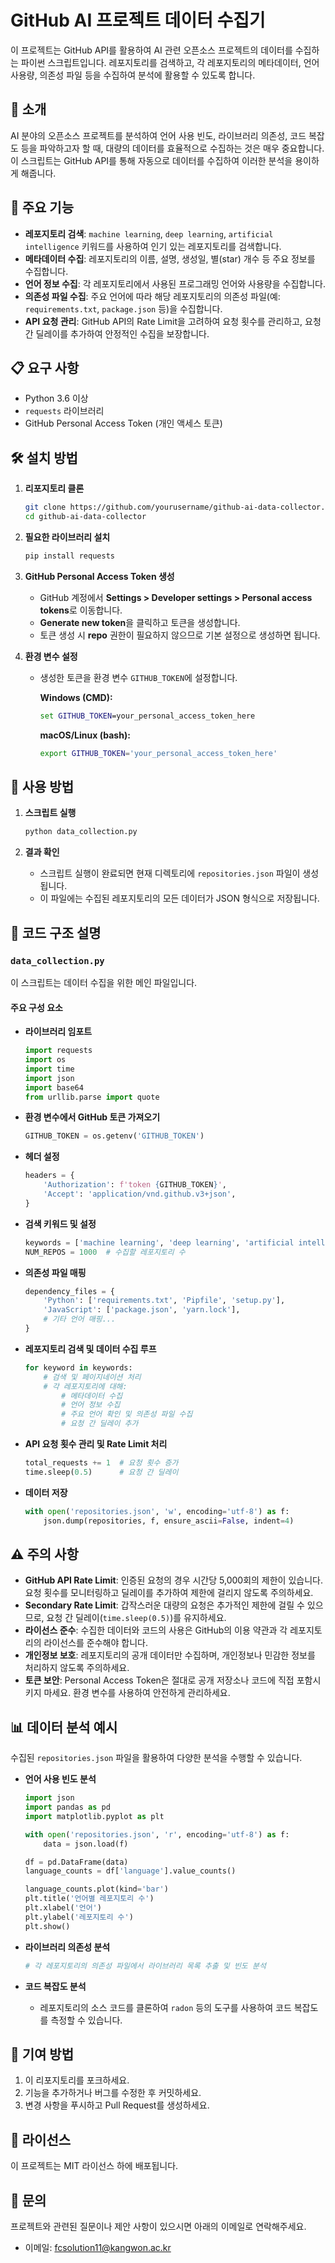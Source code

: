 # GitHub AI 프로젝트 데이터 수집기

이 프로젝트는 GitHub API를 활용하여 AI 관련 오픈소스 프로젝트의 데이터를 수집하는 파이썬 스크립트입니다. 레포지토리를 검색하고, 각 레포지토리의 메타데이터, 언어 사용량, 의존성 파일 등을 수집하여 분석에 활용할 수 있도록 합니다.

## 📝 소개

AI 분야의 오픈소스 프로젝트를 분석하여 언어 사용 빈도, 라이브러리 의존성, 코드 복잡도 등을 파악하고자 할 때, 대량의 데이터를 효율적으로 수집하는 것은 매우 중요합니다. 이 스크립트는 GitHub API를 통해 자동으로 데이터를 수집하여 이러한 분석을 용이하게 해줍니다.

## 🎯 주요 기능

- **레포지토리 검색**: `machine learning`, `deep learning`, `artificial intelligence` 키워드를 사용하여 인기 있는 레포지토리를 검색합니다.
- **메타데이터 수집**: 레포지토리의 이름, 설명, 생성일, 별(star) 개수 등 주요 정보를 수집합니다.
- **언어 정보 수집**: 각 레포지토리에서 사용된 프로그래밍 언어와 사용량을 수집합니다.
- **의존성 파일 수집**: 주요 언어에 따라 해당 레포지토리의 의존성 파일(예: `requirements.txt`, `package.json` 등)을 수집합니다.
- **API 요청 관리**: GitHub API의 Rate Limit을 고려하여 요청 횟수를 관리하고, 요청 간 딜레이를 추가하여 안정적인 수집을 보장합니다.

## 📋 요구 사항

- Python 3.6 이상
- `requests` 라이브러리
- GitHub Personal Access Token (개인 액세스 토큰)

## 🛠 설치 방법

1. **리포지토리 클론**

   ```bash
   git clone https://github.com/yourusername/github-ai-data-collector.git
   cd github-ai-data-collector
   ```

2. **필요한 라이브러리 설치**

   ```bash
   pip install requests
   ```

3. **GitHub Personal Access Token 생성**

   - GitHub 계정에서 **Settings > Developer settings > Personal access tokens**로 이동합니다.
   - **Generate new token**을 클릭하고 토큰을 생성합니다.
   - 토큰 생성 시 **repo** 권한이 필요하지 않으므로 기본 설정으로 생성하면 됩니다.

4. **환경 변수 설정**

   - 생성한 토큰을 환경 변수 `GITHUB_TOKEN`에 설정합니다.

     **Windows (CMD):**

     ```cmd
     set GITHUB_TOKEN=your_personal_access_token_here
     ```

     **macOS/Linux (bash):**

     ```bash
     export GITHUB_TOKEN='your_personal_access_token_here'
     ```

## 🚀 사용 방법

1. **스크립트 실행**

   ```bash
   python data_collection.py
   ```

2. **결과 확인**

   - 스크립트 실행이 완료되면 현재 디렉토리에 `repositories.json` 파일이 생성됩니다.
   - 이 파일에는 수집된 레포지토리의 모든 데이터가 JSON 형식으로 저장됩니다.

## 📂 코드 구조 설명

### `data_collection.py`

이 스크립트는 데이터 수집을 위한 메인 파일입니다.

#### 주요 구성 요소

- **라이브러리 임포트**

  ```python
  import requests
  import os
  import time
  import json
  import base64
  from urllib.parse import quote
  ```

- **환경 변수에서 GitHub 토큰 가져오기**

  ```python
  GITHUB_TOKEN = os.getenv('GITHUB_TOKEN')
  ```

- **헤더 설정**

  ```python
  headers = {
      'Authorization': f'token {GITHUB_TOKEN}',
      'Accept': 'application/vnd.github.v3+json',
  }
  ```

- **검색 키워드 및 설정**

  ```python
  keywords = ['machine learning', 'deep learning', 'artificial intelligence']
  NUM_REPOS = 1000  # 수집할 레포지토리 수
  ```

- **의존성 파일 매핑**

  ```python
  dependency_files = {
      'Python': ['requirements.txt', 'Pipfile', 'setup.py'],
      'JavaScript': ['package.json', 'yarn.lock'],
      # 기타 언어 매핑...
  }
  ```

- **레포지토리 검색 및 데이터 수집 루프**

  ```python
  for keyword in keywords:
      # 검색 및 페이지네이션 처리
      # 각 레포지토리에 대해:
          # 메타데이터 수집
          # 언어 정보 수집
          # 주요 언어 확인 및 의존성 파일 수집
          # 요청 간 딜레이 추가
  ```

- **API 요청 횟수 관리 및 Rate Limit 처리**

  ```python
  total_requests += 1  # 요청 횟수 증가
  time.sleep(0.5)      # 요청 간 딜레이
  ```

- **데이터 저장**

  ```python
  with open('repositories.json', 'w', encoding='utf-8') as f:
      json.dump(repositories, f, ensure_ascii=False, indent=4)
  ```

## ⚠️ 주의 사항

- **GitHub API Rate Limit**: 인증된 요청의 경우 시간당 5,000회의 제한이 있습니다. 요청 횟수를 모니터링하고 딜레이를 추가하여 제한에 걸리지 않도록 주의하세요.
- **Secondary Rate Limit**: 갑작스러운 대량의 요청은 추가적인 제한에 걸릴 수 있으므로, 요청 간 딜레이(`time.sleep(0.5)`)를 유지하세요.
- **라이선스 준수**: 수집한 데이터와 코드의 사용은 GitHub의 이용 약관과 각 레포지토리의 라이선스를 준수해야 합니다.
- **개인정보 보호**: 레포지토리의 공개 데이터만 수집하며, 개인정보나 민감한 정보를 처리하지 않도록 주의하세요.
- **토큰 보안**: Personal Access Token은 절대로 공개 저장소나 코드에 직접 포함시키지 마세요. 환경 변수를 사용하여 안전하게 관리하세요.

## 📊 데이터 분석 예시

수집된 `repositories.json` 파일을 활용하여 다양한 분석을 수행할 수 있습니다.

- **언어 사용 빈도 분석**

  ```python
  import json
  import pandas as pd
  import matplotlib.pyplot as plt

  with open('repositories.json', 'r', encoding='utf-8') as f:
      data = json.load(f)

  df = pd.DataFrame(data)
  language_counts = df['language'].value_counts()

  language_counts.plot(kind='bar')
  plt.title('언어별 레포지토리 수')
  plt.xlabel('언어')
  plt.ylabel('레포지토리 수')
  plt.show()
  ```

- **라이브러리 의존성 분석**

  ```python
  # 각 레포지토리의 의존성 파일에서 라이브러리 목록 추출 및 빈도 분석
  ```

- **코드 복잡도 분석**

  - 레포지토리의 소스 코드를 클론하여 `radon` 등의 도구를 사용하여 코드 복잡도를 측정할 수 있습니다.

## 🤝 기여 방법

1. 이 리포지토리를 포크하세요.
2. 기능을 추가하거나 버그를 수정한 후 커밋하세요.
3. 변경 사항을 푸시하고 Pull Request를 생성하세요.

## 📄 라이선스

이 프로젝트는 MIT 라이선스 하에 배포됩니다.

## 📧 문의

프로젝트와 관련된 질문이나 제안 사항이 있으시면 아래의 이메일로 연락해주세요.

- 이메일: fcsolution11@kangwon.ac.kr
